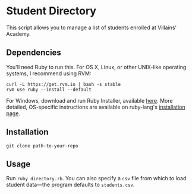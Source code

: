# Student Directory #

This script allows you to manage a list of students enrolled at Villains' Academy.

## Dependencies

You'll need Ruby to run this. For OS X, Linux, or other UNIX-like operating systems, I recommend using RVM:

```
curl -L https://get.rvm.io | bash -s stable
rvm use ruby --install --default
```

For Windows, download and run Ruby Installer, available [here](https://rubyinstaller.org).
More detailed, OS-specific instructions are available on ruby-lang's [installation page](https://www.ruby-lang.org/en/documentation/installation/).

## Installation

`git clone path-to-your-repo`

## Usage

Run `ruby directory.rb`. You can also specify a `csv` file from which to load student data—the program defaults to `students.csv`.
